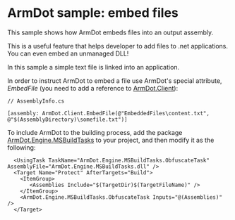 # ArmDot sample: embed files

This sample shows how ArmDot embeds files into an output assembly.

This is a useful feature that helps developer to add files to .net applications. You can even embed an unmanaged DLL!

In this sample a simple text file is linked into an application.

In order to instruct ArmDot to embed a file use ArmDot's special attribute, *EmbedFile* (you need to add a reference to [ArmDot.Client](https://www.nuget.org/packages/ArmDot.Client/)):

```
// AssemblyInfo.cs

[assembly: ArmDot.Client.EmbedFile(@"EmbeddedFiles\content.txt", @"$(AssemblyDirectory)\somefile.txt")]
```

To include ArmDot to the building process, add the package [ArmDot.Engine.MSBuildTasks](https://www.nuget.org/packages/ArmDot.Engine.MSBuildTasks/) to your project, and then modify it as the following:

```
  <UsingTask TaskName="ArmDot.Engine.MSBuildTasks.ObfuscateTask" AssemblyFile="ArmDot.Engine.MSBuildTasks.dll" />
  <Target Name="Protect" AfterTargets="Build">
    <ItemGroup>
       <Assemblies Include="$(TargetDir)$(TargetFileName)" />
    </ItemGroup>
    <ArmDot.Engine.MSBuildTasks.ObfuscateTask Inputs="@(Assemblies)" />
  </Target>
```
